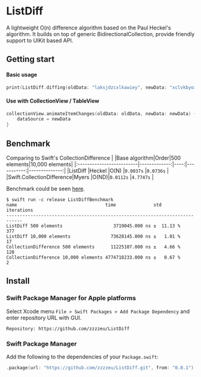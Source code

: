 # ListDiff
A lightweight O(n) difference algorithm based on the Paul Heckel's algorithm.
It builds on top of generic BidirectionalCollection, provide friendly support to UIKit based API.

## Getting start
#### Basic usage
```swift
print(ListDiff.diffing(oldData: "laksjdzcxlkawiey", newData: "xclvkbyoieuwyrck"))
```
#### Use with CollectionView / TableView
```swift
collectionView.animateItemChanges(oldData: oldData, newData: newData) {
    dataSource = newData
}
```

## Benchmark
Comparing to Swift's CollectionDifference
|                          |Base algorithm|Order|500 elements|10,000 elements|
|:-------------------------|-------------:|----:|-----------:|--------------:|
|ListDiff                  |Heckel        |O(N) |`0.0037s`   |`0.0736s`      |
|Swift.CollectionDifference|Myers         |O(ND)|`0.0112s`   |`4.7747s`      |

Benchmark could be seen [here](https://github.com/zzzzeu/ListDiff/blob/main/Benchmarks/main.swift).

```
$ swift run -c release ListDiffBenchmark
name                                 time              std        iterations
----------------------------------------------------------------------------
ListDiff 500 elements                   3719045.000 ns ±  11.13 %        377
ListDiff 10,000 elements               73628145.000 ns ±   1.01 %         17
CollectionDifference 500 elements      11225107.000 ns ±   4.66 %        120
CollectionDifference 10,000 elements 4774718233.000 ns ±   0.67 %          2
```

## Install
### Swift Package Manager for Apple platforms
Select Xcode menu `File > Swift Packages > Add Package Dependency` and enter repository URL with GUI.
```
Repository: https://github.com/zzzzeu/ListDiff
```
### Swift Package Manager
Add the following to the dependencies of your `Package.swift`:
```swift
.package(url: "https://github.com/zzzzeu/ListDiff.git", from: "0.0.1")
```

